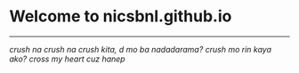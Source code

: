 # Welcome to nicsbnl.github.io
_ _ _
*crush na crush na crush kita, d mo ba nadadarama? crush mo rin kaya ako? cross my heart cuz hanep*
